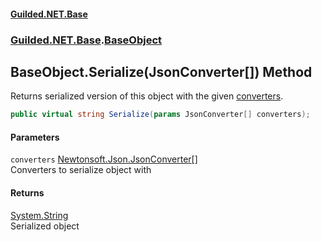 #### [Guilded.NET.Base](Guilded_NET_Base.md 'Guilded.NET.Base')
### [Guilded.NET.Base](Guilded_NET_Base.md#Guilded_NET_Base 'Guilded.NET.Base').[BaseObject](BaseObject.md 'Guilded.NET.Base.BaseObject')
## BaseObject.Serialize(JsonConverter[]) Method
Returns serialized version of this object with the given [converters](BaseObject_Serialize(JsonConverter__).md#Guilded_NET_Base_BaseObject_Serialize(JsonConverter__)_converters 'Guilded.NET.Base.BaseObject.Serialize(JsonConverter[]).converters').  
```csharp
public virtual string Serialize(params JsonConverter[] converters);
```
#### Parameters
<a name='Guilded_NET_Base_BaseObject_Serialize(JsonConverter__)_converters'></a>
`converters` [Newtonsoft.Json.JsonConverter](https://docs.microsoft.com/en-us/dotnet/api/Newtonsoft.Json.JsonConverter 'Newtonsoft.Json.JsonConverter')[[]](https://docs.microsoft.com/en-us/dotnet/api/System.Array 'System.Array')  
Converters to serialize object with
  
#### Returns
[System.String](https://docs.microsoft.com/en-us/dotnet/api/System.String 'System.String')  
Serialized object
